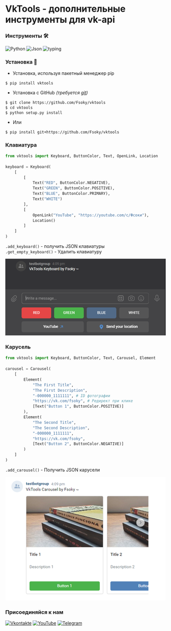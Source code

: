 # VkTools - дополнительные инструменты для vk-api

### Инструменты 🛠
![Python](https://img.shields.io/badge/Python-3.10-blue?style=for-the-badge&logo=python)
![Json](https://img.shields.io/badge/json-red?style=for-the-badge&logo=json)
![typing](https://img.shields.io/badge/typing-orange?style=for-the-badge)

### Установка 💾
- Установка, используя пакетный менеджер pip
```
$ pip install vktools
```
- Установка с GitHub *(требуется [git](https://git-scm.com/downloads))*
```
$ git clone https://github.com/Fsoky/vktools
$ cd vktools
$ python setup.py install
```
- Или
```
$ pip install git+https://github.com/Fsoky/vktools
```

### Клавиатура
```py
from vktools import Keyboard, ButtonColor, Text, OpenLink, Location

keyboard = Keyboard(
    [
        [
            Text("RED", ButtonColor.NEGATIVE),
            Text("GREEN", ButtonColor.POSITIVE),
            Text("BLUE", ButtonColor.PRIMARY),
            Text("WHITE")
        ],
        [
            OpenLink("YouTube", "https://youtube.com/c/Фсоки"),
            Location()
        ]
    ]
)
```
`.add_keyboard()` - получить JSON клавиатуры \
`.get_empty_keyboard()` - Удалить клавиатуру

![Keyboard](https://github.com/Fsoky/vktools/blob/main/images/keyboard_image.png)

### Карусель
```py
from vktools import Keyboard, ButtonColor, Text, Carousel, Element

carousel = Carousel(
    [
        Element(
            "The First Title",
            "The First Description",
            "-000000_1111111", # ID фотографии
            "https://vk.com/fsoky", # Редирект при клике
            [Text("Button 1", ButtonColor.POSITIVE)]
        ),
        Element(
            "The Second Title",
            "The Second Description",
            "-000000_1111111",
            "https://vk.com/fsoky",
            [Text("Button 2", ButtonColor.NEGATIVE)]
        )     
    ]
)
```
`.add_carousel()` - Получить JSON карусели

![Carousel](https://github.com/Fsoky/vktools/blob/main/images/carousel_image.png)

### Присоединяйся к нам
[![Vkontakte](https://img.shields.io/badge/Vkontakte-black?style=for-the-badge&logo=VK)](https://vk.com/fsoky)
[![YouTube](https://img.shields.io/badge/YouTube-red?style=for-the-badge&logo=YouTube)](https://youtube.com/c/Фсоки)
[![Telegram](https://img.shields.io/badge/Telegram-blue?style=for-the-badge&logo=Telegram)](https://t.me/fsokycommunity)
